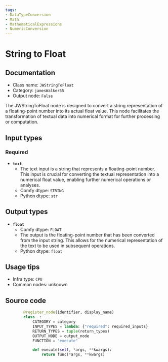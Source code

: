```yaml
---
tags:
- DataTypeConversion
- Math
- MathematicalExpressions
- NumericConversion
---
```


# String to Float
## Documentation
- Class name: `JWStringToFloat`
- Category: `jamesWalker55`
- Output node: `False`

The JWStringToFloat node is designed to convert a string representation of a floating-point number into its actual float value. This node facilitates the transformation of textual data into numerical format for further processing or computation.
## Input types
### Required
- **`text`**
    - The text input is a string that represents a floating-point number. This input is crucial for converting the textual representation into a numerical float value, enabling further numerical operations or analyses.
    - Comfy dtype: `STRING`
    - Python dtype: `str`
## Output types
- **`float`**
    - Comfy dtype: `FLOAT`
    - The output is the floating-point number that has been converted from the input string. This allows for the numerical representation of the text to be used in subsequent operations.
    - Python dtype: `float`
## Usage tips
- Infra type: `CPU`
- Common nodes: unknown


## Source code
```python
        @register_node(identifier, display_name)
        class _:
            CATEGORY = category
            INPUT_TYPES = lambda: {"required": required_inputs}
            RETURN_TYPES = tuple(return_types)
            OUTPUT_NODE = output_node
            FUNCTION = "execute"

            def execute(self, *args, **kwargs):
                return func(*args, **kwargs)

```
